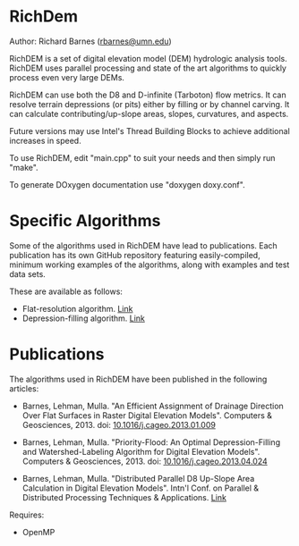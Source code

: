 RichDem
=======

Author: Richard Barnes (rbarnes@umn.edu)

RichDEM is a set of digital elevation model (DEM) hydrologic analysis tools.
RichDEM uses parallel processing and state of the art algorithms to quickly
process even very large DEMs.

RichDEM can use both the D8 and D-infinite (Tarboton) flow metrics. It can
resolve terrain depressions (or pits) either by filling or by channel carving.
It can calculate contributing/up-slope areas, slopes, curvatures, and aspects.

Future versions may use Intel's Thread Building Blocks to achieve additional
increases in speed.

To use RichDEM, edit "main.cpp" to suit your needs and then simply run "make".

To generate DOxygen documentation use "doxygen doxy.conf".

Specific Algorithms
===================
Some of the algorithms used in RichDEM have lead to publications. Each
publication has its own GitHub repository featuring easily-compiled, minimum
working examples of the algorithms, along with examples and test data sets.

These are available as follows:

 * Flat-resolution algorithm. [Link](https://github.com/r-barnes/Barnes2013-FlatSurfaces)
 * Depression-filling algorithm. [Link](https://github.com/r-barnes/Barnes2013-Depressions)

Publications
============
The algorithms used in RichDEM have been published in the following articles:

* Barnes, Lehman, Mulla. "An Efficient Assignment of Drainage Direction Over Flat Surfaces in Raster Digital Elevation Models". Computers &amp; Geosciences, 2013. doi: [10.1016/j.cageo.2013.01.009](http://dx.doi.org/10.1016/j.cageo.2013.01.009)

* Barnes, Lehman, Mulla. "Priority-Flood: An Optimal Depression-Filling and Watershed-Labeling Algorithm for Digital Elevation Models". Computers &amp; Geosciences, 2013. doi: [10.1016/j.cageo.2013.04.024](http://dx.doi.org/10.1016/j.cageo.2013.04.024)

* Barnes, Lehman, Mulla. "Distributed Parallel D8 Up-Slope Area Calculation in Digital Elevation Models". Intn'l Conf. on Parallel & Distributed Processing Techniques & Applications. [Link](http://rbarnes.org/section/sci/2011_barnes_distributed.pdf)

Requires:
 * OpenMP
